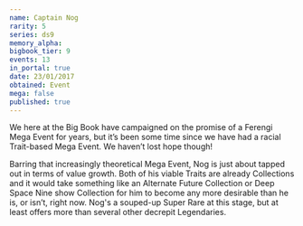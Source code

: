 ```yaml
---
name: Captain Nog
rarity: 5
series: ds9
memory_alpha:
bigbook_tier: 9
events: 13
in_portal: true
date: 23/01/2017
obtained: Event
mega: false
published: true
---
```


We here at the Big Book have campaigned on the promise of a Ferengi Mega Event for years, but it’s been some time since we have had a racial Trait-based Mega Event. We haven’t lost hope though!

Barring that increasingly theoretical Mega Event, Nog is just about tapped out in terms of value growth. Both of his viable Traits are already Collections and it would take something like an Alternate Future Collection or Deep Space Nine show Collection for him to become any more desirable than he is, or isn’t, right now. Nog's a souped-up Super Rare at this stage, but at least offers more than several other decrepit Legendaries.
